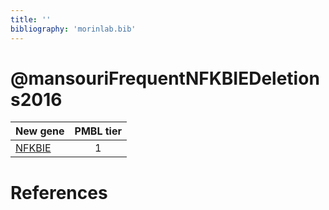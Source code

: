 ```yaml
---
title: ''
bibliography: 'morinlab.bib'
---
```


# @mansouriFrequentNFKBIEDeletions2016
|New gene|PMBL tier|
|:-|:-:|
|[NFKBIE](NFKBIE)|1 |

# References

